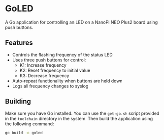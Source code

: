 # GoLED

A Go application for controlling an LED on a NanoPi NEO Plus2 board using push buttons.

## Features

- Controls the flashing frequency of the status LED
- Uses three push buttons for control:
  - K1: Increase frequency
  - K2: Reset frequency to initial value
  - K3: Decrease frequency
- Auto-repeat functionality when buttons are held down
- Logs all frequency changes to syslog

## Building

Make sure you have Go installed. You can use the `get-go.sh` script provided in the `toolchain` directory in the system. Then build the application using the following command:

```bash
go build -o goled
```